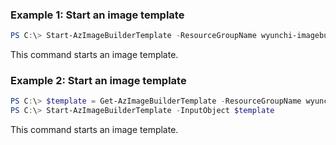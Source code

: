 ### Example 1: Start an image template
```powershell
PS C:\> Start-AzImageBuilderTemplate -ResourceGroupName wyunchi-imagebuilder -Name template-name-sn78hg

```

This command starts an image template.

### Example 2: Start an image template
```powershell
PS C:\> $template = Get-AzImageBuilderTemplate -ResourceGroupName wyunchi-imagebuilder -Name template-name-sn78hg
PS C:\> Start-AzImageBuilderTemplate -InputObject $template

```

This command starts an image template.

